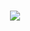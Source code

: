 

<h1 align="center" style="color: blue;">
<img src="http://img.shields.io/static/v1?label=STATUS&message=EM%20DESENVOLVIMENTO&color=GREEN&style=for-the-badge">

</h1>
